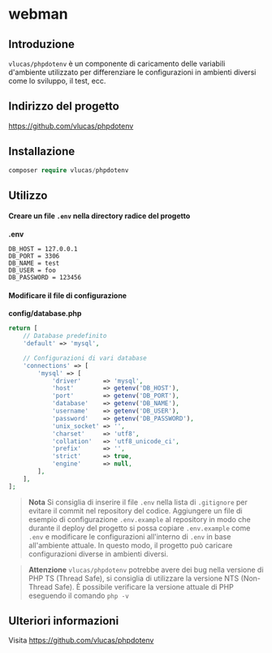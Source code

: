 # webman

## Introduzione
`vlucas/phpdotenv` è un componente di caricamento delle variabili d'ambiente utilizzato per differenziare le configurazioni in ambienti diversi come lo sviluppo, il test, ecc.

## Indirizzo del progetto
https://github.com/vlucas/phpdotenv

## Installazione
```php
composer require vlucas/phpdotenv
```

## Utilizzo

#### Creare un file `.env` nella directory radice del progetto
**.env**
```
DB_HOST = 127.0.0.1
DB_PORT = 3306
DB_NAME = test
DB_USER = foo
DB_PASSWORD = 123456
```

#### Modificare il file di configurazione
**config/database.php**
```php
return [
    // Database predefinito
    'default' => 'mysql',

    // Configurazioni di vari database
    'connections' => [
        'mysql' => [
            'driver'      => 'mysql',
            'host'        => getenv('DB_HOST'),
            'port'        => getenv('DB_PORT'),
            'database'    => getenv('DB_NAME'),
            'username'    => getenv('DB_USER'),
            'password'    => getenv('DB_PASSWORD'),
            'unix_socket' => '',
            'charset'     => 'utf8',
            'collation'   => 'utf8_unicode_ci',
            'prefix'      => '',
            'strict'      => true,
            'engine'      => null,
        ],
    ],
];
```

> **Nota**
> Si consiglia di inserire il file `.env` nella lista di `.gitignore` per evitare il commit nel repository del codice. Aggiungere un file di esempio di configurazione `.env.example` al repository in modo che durante il deploy del progetto si possa copiare `.env.example` come `.env` e modificare le configurazioni all'interno di `.env` in base all'ambiente attuale. In questo modo, il progetto può caricare configurazioni diverse in ambienti diversi.

> **Attenzione**
> `vlucas/phpdotenv` potrebbe avere dei bug nella versione di PHP TS (Thread Safe), si consiglia di utilizzare la versione NTS (Non-Thread Safe).
> È possibile verificare la versione attuale di PHP eseguendo il comando `php -v`

## Ulteriori informazioni

Visita https://github.com/vlucas/phpdotenv
